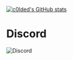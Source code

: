 [![c0lded's GitHub stats](https://github-readme-stats.vercel.app/api?username=c0lded&show_icons=true&theme=radical)](https://github.com/c0lded/)

# Discord

![Discord](https://discord.c99.nl/widget/theme-5/391973133965328385.png)
